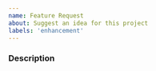```yaml
---
name: Feature Request
about: Suggest an idea for this project
labels: 'enhancement'
---
```


### Description

<!-- Is your feature request related to a problem? Please describe. -->

<!-- Describe the solution you'd like -->

<!-- Describe alternatives you've considered -->
